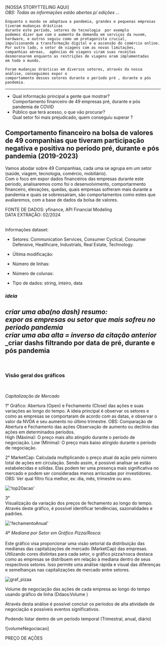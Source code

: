 [NOSSA STORYTTELING AQUI]  
_OBS: Todas as informações estão abertas p/ edições ..._
  

    Enquanto o mundo se adaptava a pandemia, grandes e pequenas empresas tiveram mudanças drásticas  
    durante este período, setores de tecnologia  por exemplo  
    podemos dizer que com o aumento da demanda em serviços da nuvem, hardware, e outros seguiu como um protagonista crucial,
    impulsionando a transformação digital e a ascensão do comércio online. Por outro lado, o setor de viagens com as novas limitações,
    companhias aéreas,  agências de viagens viram suas receitas desmoronarem enquanto as restrições de viagens eram implementadas
    em todo o mundo.  

    Foram mudanças drásticas em diversos setores, através da nossa análise, conseguimos expor o 
    comportamento desses setores durante o período pré , durante e pós pandemia. 
---

- Qual informação principal a gente que mostrar? <br> 
Comportamento financeiro de 49 empresas pré, durante e pós pandemia de COVID <br>
- Público que terá acesso, o que vão procurar? <br> 
Qual setor foi mais prejudicado, quem conseguiu superar ? <br>
  
  
## Comportamento financeiro na bolsa de valores de 49 companhias que tiveram participação negativa e positiva no período pré, durante e pós pandemia (2019-2023)  


Vamos abodar sobre 49 Companhias, cada uma se agrupa em um setor (saúde, viagem, tecnologia, comércio, mobiliário). <br>
Com o foco em expor dados financeiros das empresas durante este período, analisaremos como foi o desenvolvimento, comportarmento financeiro, elevações, quedas, quais empresas sofreram mais durante a pandemia e quais se sobressaíram, são comportamentos como estes que avaliaremos, com a base de dados da bolsa de valores.  <br>
  
FONTE DE DADOS: yfinance, API Financial Modeling  <br> 
DATA EXTRAÇÃO: 02/2024  <br>
<br>

Informações dataset:  <br>  
- Setores: Communication Services, Consumer Cyclical, Consumer Defensive, Healthcare, Industrials, Real Estate, Technology. <br>
- Última modificação:  <br>
- Número de linhas:  <br>
  
- Número de colunas:  <br>
  
- Tipo de dados: string, inteiro, data  <br>
  
### *ideia*
  _criar uma aba(no dash) resumo:_ <br>
  _expor as empresas ou setor que mais sofreu no periodo pandemia_ <br>
  _criar uma aba alta = inverso da citação anterior_ <br>
  _criar dashs filtrando por data de pré, durante e pós pandemia
--- 
<br> 
  
### Visão geral dos gráficos 
<br> 
  
  
*Capitalização de Mercado*  
  
1° Gráfico: Abertura (Open) e Fechamento (Close) das ações e suas variações ao longo do tempo. A ideia principal é observar os setores e como as empresas se comportaram de acordo com as datas, e observar o valor da NVDA e seu aumento no último trimestre. 
OBS: Comparação de Abertura e Fechamento das ações 
Observação de aumento ou declínio das ações em determinados períodos.  
High (Máxima): O preço mais alto atingido durante o período de negociação. 
Low (Mínima): O preço mais baixo atingido durante o período de negociação. 
 
2° MarketCap: Calculada multiplicando o preço atual da ação pelo número total de ações em circulação.  Sendo assim, é possível analisar se estão estabelecidas e sólidas. Elas podem ter uma presença mais significativa no mercado e podem ser consideradas menos arriscadas por investidores.  OBS: Ver qual filtro fica melhor, ex: dia, mês, trimestre ou ano. 
  
!['top20acao']() 
  
3°   
Visualização da variação dos preços de fechamento ao longo do tempo.  
Através deste gráfico, é possível identificar tendências, sazonalidades e padrões. 
  
!['fechamentoAnual']()  
  
  
4º
*Mediana por Setor em Gráfico Pizza/Rosca:* <br>
<br>
Este gráfico visa proporcionar uma visão setorial da distribuição das medianas das capitalizações de mercado (MarketCap) das empresas. Utilizando cores distintas para cada setor, o gráfico pizza/rosca destaca como as empresas se distribuem em relação à mediana dentro de seus respectivos setores. Isso permite uma análise rápida e visual das diferenças e semelhanças nas capitalizações de mercado entre setores.

 ![graf_pizaa]()
  
  
  
Volume de negociação das ações de cada empresa ao longo do tempo usando gráfico de linha (Ddaos:Volume )  
  
  
  
  
  
Através desta análise é possível concluir os períodos de alta atividade de negociação e possíveis eventos significativos.  
  
Podendo listar dentro de um período temporal (Trimestral, anual, diário)  
  
  
  
![volumeNegociacao]  
  
  
  
  
  
  
  
  
  
PREÇO DE AÇÕES  
